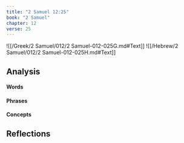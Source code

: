```yaml
---
title: "2 Samuel 12:25"
book: "2 Samuel"
chapter: 12
verse: 25
---
```

![[/Greek/2 Samuel/012/2 Samuel-012-025G.md#Text]]
![[/Hebrew/2 Samuel/012/2 Samuel-012-025H.md#Text]]

## Analysis

#### Words

#### Phrases

#### Concepts

## Reflections
